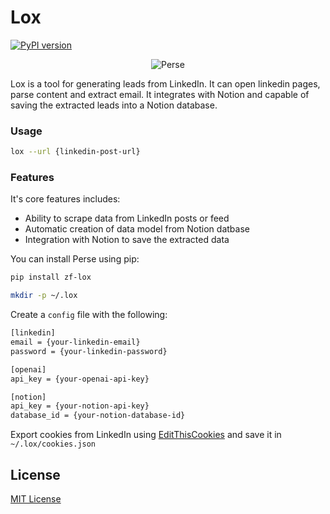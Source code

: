 # Lox

[![PyPI version](https://badge.fury.io/py/zf-lox.svg)](https://badge.fury.io/py/zf-lox)

<p align="center">
  <img src="https://zf-static.s3.us-west-1.amazonaws.com/perse-logo128.png" alt="Perse"/>
</p>

Lox is a tool for generating leads from LinkedIn. It can open linkedin pages, parse content and extract email.
It integrates with Notion and capable of saving the extracted leads into a Notion database.

### Usage

```bash
lox --url {linkedin-post-url}
```

### Features

It's core features includes:

- Ability to scrape data from LinkedIn posts or feed
- Automatic creation of data model from Notion datbase
- Integration with Notion to save the extracted data

You can install Perse using pip:

```bash
pip install zf-lox

mkdir -p ~/.lox
```

Create a `config` file with the following:

```bash
[linkedin]
email = {your-linkedin-email}
password = {your-linkedin-password}

[openai]
api_key = {your-openai-api-key}

[notion]
api_key = {your-notion-api-key}
database_id = {your-notion-database-id}
```

Export cookies from LinkedIn using [EditThisCookies](https://chromewebstore.google.com/detail/editthiscookies/hlgpnddmgbhkmilmcnejaibhmoiljhhb) and save it in `~/.lox/cookies.json`

## License

[MIT License](./LICENSE)

